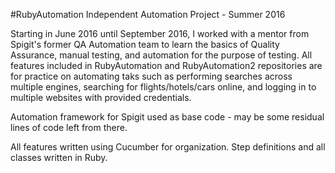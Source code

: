 #RubyAutomation
Independent Automation Project - Summer 2016

Starting in June 2016 until September 2016, I worked with a mentor from Spigit's former QA Automation team to learn the  basics of Quality Assurance, manual testing, and automation for the purpose of testing. All features included in RubyAutomation and RubyAutomation2 repositories are for practice on automating taks such as performing searches across multiple engines, searching for flights/hotels/cars online, and logging in to multiple websites with provided credentials. 

Automation framework for Spigit used as base code - may be some residual lines of code left from there.

All features written using Cucumber for organization. Step definitions and all classes written in Ruby. 


